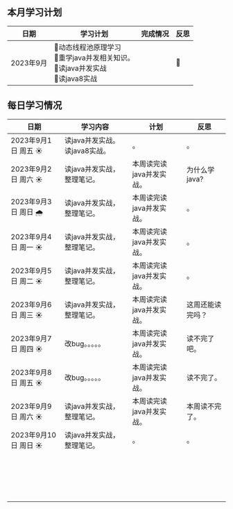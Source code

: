 ## 本月学习计划

| 日期      | 学习计划                                                     | 完成情况 | 反思 |
| --------- | ------------------------------------------------------------ | -------- | ---- |
| 2023年9月 | 🌟动态线程池原理学习<br/>🧥重学java并发相关知识。<br/>🥼读java并发实战<br/>🦺读java8实战<br/> |          | 🤔️    |

  

## 每日学习情况

| 日期                 | 学习内容                           | 计划                     | 反思             |
| -------------------- | ---------------------------------- | ------------------------ | ---------------- |
| 2023年9月1日 周五 ☀️  | 读java并发实战。<br/>读java8实战。 | 。                       | 。               |
| 2023年9月2日 周六 ☀️  | 读java并发实战，整理笔记。         | 本周读完读java并发实战。 | 为什么学java?    |
| 2023年9月3日 周日 🌧️  | 读java并发实战，整理笔记。         | 本周读完读java并发实战。 | 。               |
| 2023年9月4日 周一 ☀️  | 读java并发实战，整理笔记。         | 本周读完读java并发实战。 | 。               |
| 2023年9月5日 周二 ☀️  | 读java并发实战，整理笔记。         | 本周读完读java并发实战。 | 。               |
| 2023年9月6日 周三 ☀️  | 读java并发实战，整理笔记。         | 本周读完读java并发实战。 | 这周还能读完吗？ |
| 2023年9月7日 周四 ☀️  | 改bug。。。。。                    | 本周读完读java并发实战。 | 读不完了吧。     |
| 2023年9月8日 周五 ☀️  | 改bug。。。。。                    | 本周读完读java并发实战。 | 读不完了。       |
| 2023年9月9日 周六 ☀️  | 读java并发实战，整理笔记。         | 本周读完读java并发实战。 | 本周读不完了。   |
| 2023年9月10日 周日 ☀️ | 读java并发实战，整理笔记。         | 。                       | 。               |
|                      |                                    |                          |                  |
|                      |                                    |                          |                  |
|                      |                                    |                          |                  |
|                      |                                    |                          |                  |
|                      |                                    |                          |                  |
|                      |                                    |                          |                  |
|                      |                                    |                          |                  |
|                      |                                    |                          |                  |
|                      |                                    |                          |                  |
|                      |                                    |                          |                  |
|                      |                                    |                          |                  |
|                      |                                    |                          |                  |
|                      |                                    |                          |                  |
|                      |                                    |                          |                  |
|                      |                                    |                          |                  |
|                      |                                    |                          |                  |
|                      |                                    |                          |                  |
|                      |                                    |                          |                  |
|                      |                                    |                          |                  |

